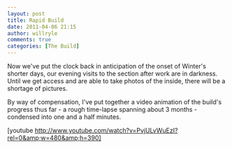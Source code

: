 ```yaml
---
layout: post
title: Rapid Build
date: 2011-04-06 21:15
author: willryle
comments: true
categories: [The Build]
---
```

Now we've put the clock back in anticipation of the onset of Winter's shorter days, our evening visits to the section after work are in darkness. Until we get access and are able to take photos of the inside, there will be a shortage of pictures.

By way of compensation, I've put together a video animation of the build's progress thus far - a rough time-lapse spanning about 3 months - condensed into one and a half minutes.

[youtube http://www.youtube.com/watch?v=PvjULvWuEzI?rel=0&amp;w=480&amp;h=390]
